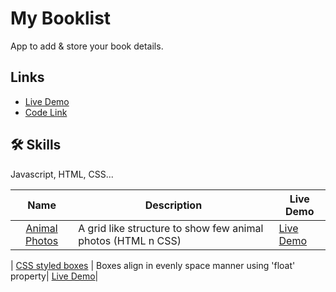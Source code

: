 # My Booklist

App to add & store your book details.

## Links

- [Live Demo](https://3sumu.github.io/VS-Code/AccioJob/HTML/Assignment/My%20Booklist/main.html)
- [Code Link](https://github.com/3Sumu/VS-Code/tree/master/AccioJob/HTML/Assignment/My%20Booklist)

## 🛠 Skills

Javascript, HTML, CSS...

|                                                      Name                                                       | Description                                                  | Live Demo                                                                                                  |
| :-------------------------------------------------------------------------------------------------------------: | ------------------------------------------------------------ | ---------------------------------------------------------------------------------------------------------- |
| [Animal Photos](https://github.com/3Sumu/VS-Code/tree/master/AccioJob/HTML/Assignment/Animals%20Assignment%205) | A grid like structure to show few animal photos (HTML n CSS) | [Live Demo](https://3sumu.github.io/VS-Code/AccioJob/HTML/Assignment/Animals%20Assignment%205/Animal.html) |

| [CSS styled boxes](https://github.com/3Sumu/VS-Code/tree/master/AccioJob/HTML/Assignment/Boxes%20Asssignment%204) | Boxes align in evenly space manner using 'float' property| [Live Demo](https://3sumu.github.io/VS-Code/AccioJob/HTML/Assignment/Boxes%20Asssignment%204/Boxes.html)|
